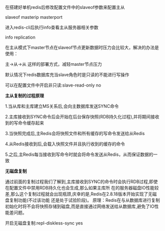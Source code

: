 在搭建好单机redis后修改配置文件中的slaveof参数来配置主从

 

slaveof  masterip  masterport

 

进入redis-cli后执行info查看主从服务器相关参数

info replication

 

在主从模式下master节点在slaveof节点更新数据时压力会比较大，解决的办法是使用：

主->从->从  这样的部署方式，减轻master节点压力

 

默认情况下redis数据库充当slave角色时是只读的不能进行写操作

可以在配置文件中开启非只读:slave-read-only no

 

**主从复制的过程原理**

1.当从库和主库建立MS关系后,会向主数据库发送SYNC命令

2.主库接收到SYNC命令后会开始在后台保存快照(RDB持久化过程),并将期间接收到的写命令缓存起来

3.当快照完成后,主Redis会将快照文件和所有缓存的写命令发送给从Redis

4.从Redis接收到后,会载入快照文件并且执行收到的缓存的命令

5.之后,主Redis每当接收到写命令时就会将命令发送从Redis，从而保证数据的一致

 

**无磁盘复制**

通过前面的复制过程我们了解到,主库接收到SYNC的命令时会执行RDB过程,即使在配置文件中禁用RDB持久化也会生成,那么如果主库所 在的服务器磁盘IO性能较差,那么这个复制过程就会出现瓶颈,庆幸的是,Redis在2.8.18版本开始实现了无磁盘复制功能(不过该功能 还是处于试验阶段)。 原理：Redis在与从数据库进行复制初始化时将不会将快照存储到磁盘,而是直接通过网络发送给从数据库,避免了IO性能差问题。

开启无磁盘复制:repl-diskless-sync yes